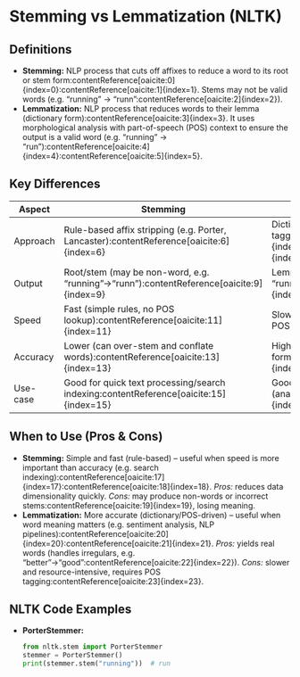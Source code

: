 # Stemming vs Lemmatization (NLTK)

## Definitions
- **Stemming:** NLP process that cuts off affixes to reduce a word to its root or stem form:contentReference[oaicite:0]{index=0}:contentReference[oaicite:1]{index=1}. Stems may not be valid words (e.g. “running” → “runn”:contentReference[oaicite:2]{index=2}).
- **Lemmatization:** NLP process that reduces words to their lemma (dictionary form):contentReference[oaicite:3]{index=3}. It uses morphological analysis with part-of-speech (POS) context to ensure the output is a valid word (e.g. “running” → “run”):contentReference[oaicite:4]{index=4}:contentReference[oaicite:5]{index=5}.

## Key Differences

| Aspect    | Stemming                                        | Lemmatization                                  |
|-----------|-------------------------------------------------|-----------------------------------------------|
| Approach  | Rule-based affix stripping (e.g. Porter, Lancaster):contentReference[oaicite:6]{index=6} | Dictionary/vocabulary + POS tagging:contentReference[oaicite:7]{index=7}:contentReference[oaicite:8]{index=8} |
| Output    | Root/stem (may be non-word, e.g. “running”→“runn”):contentReference[oaicite:9]{index=9} | Lemma (valid word, e.g. “running”→“run”):contentReference[oaicite:10]{index=10} |
| Speed     | Fast (simple rules, no POS lookup):contentReference[oaicite:11]{index=11} | Slower (needs lexicon lookups and POS):contentReference[oaicite:12]{index=12} |
| Accuracy  | Lower (can over-stem and conflate words):contentReference[oaicite:13]{index=13} | Higher (returns correct base forms):contentReference[oaicite:14]{index=14} |
| Use-case  | Good for quick text processing/search indexing:contentReference[oaicite:15]{index=15} | Good for tasks needing precise meaning (analysis, NLP):contentReference[oaicite:16]{index=16} |

## When to Use (Pros & Cons)
- **Stemming:** Simple and fast (rule-based) – useful when speed is more important than accuracy (e.g. search indexing):contentReference[oaicite:17]{index=17}:contentReference[oaicite:18]{index=18}. *Pros:* reduces data dimensionality quickly. *Cons:* may produce non-words or incorrect stems:contentReference[oaicite:19]{index=19}, losing meaning.
- **Lemmatization:** More accurate (dictionary/POS-driven) – useful when word meaning matters (e.g. sentiment analysis, NLP pipelines):contentReference[oaicite:20]{index=20}:contentReference[oaicite:21]{index=21}. *Pros:* yields real words (handles irregulars, e.g. “better”→“good”:contentReference[oaicite:22]{index=22}). *Cons:* slower and resource-intensive, requires POS tagging:contentReference[oaicite:23]{index=23}.

## NLTK Code Examples
- **PorterStemmer:** 
  ```python
  from nltk.stem import PorterStemmer
  stemmer = PorterStemmer()
  print(stemmer.stem("running"))  # run
